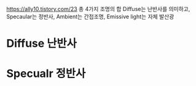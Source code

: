 https://ally10.tistory.com/23
총 4가지 조명의 합
Diffuse는 난반사를 의미하고, Specaular는 정반사, Ambient는 간접조명, Emissive light는 자체 발산광


# Diffuse 난반사


# Specualr 정반사
